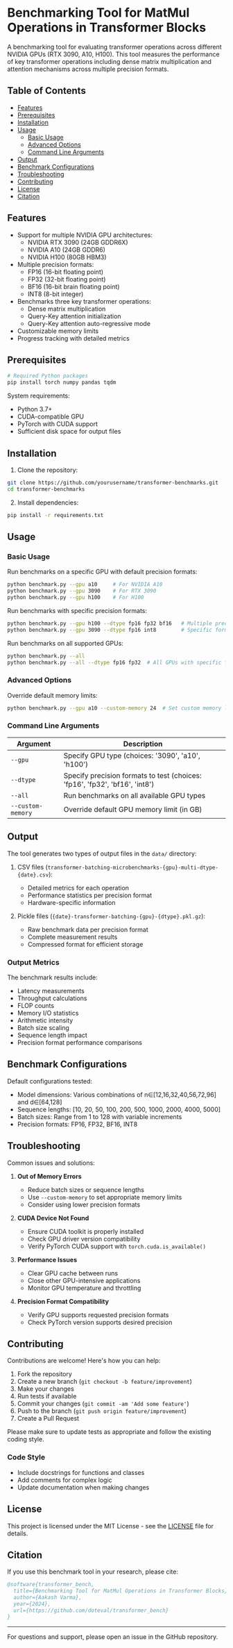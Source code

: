 # Benchmarking Tool for MatMul Operations in Transformer Blocks

A benchmarking tool for evaluating transformer operations across different NVIDIA GPUs (RTX 3090, A10, H100). This tool measures the performance of key transformer operations including dense matrix multiplication and attention mechanisms across multiple precision formats.

## Table of Contents

- [Features](#features)
- [Prerequisites](#prerequisites)
- [Installation](#installation)
- [Usage](#usage)
  - [Basic Usage](#basic-usage)
  - [Advanced Options](#advanced-options)
  - [Command Line Arguments](#command-line-arguments)
- [Output](#output)
- [Benchmark Configurations](#benchmark-configurations)
- [Troubleshooting](#troubleshooting)
- [Contributing](#contributing)
- [License](#license)
- [Citation](#citation)

## Features

- Support for multiple NVIDIA GPU architectures:
  - NVIDIA RTX 3090 (24GB GDDR6X)
  - NVIDIA A10 (24GB GDDR6)
  - NVIDIA H100 (80GB HBM3)
- Multiple precision formats:
  - FP16 (16-bit floating point)
  - FP32 (32-bit floating point)
  - BF16 (16-bit brain floating point)
  - INT8 (8-bit integer)
- Benchmarks three key transformer operations:
  - Dense matrix multiplication
  - Query-Key attention initialization
  - Query-Key attention auto-regressive mode
- Customizable memory limits
- Progress tracking with detailed metrics

## Prerequisites

```bash
# Required Python packages
pip install torch numpy pandas tqdm
```

System requirements:
- Python 3.7+
- CUDA-compatible GPU
- PyTorch with CUDA support
- Sufficient disk space for output files

## Installation

1. Clone the repository:
```bash
git clone https://github.com/yourusername/transformer-benchmarks.git
cd transformer-benchmarks
```

2. Install dependencies:
```bash
pip install -r requirements.txt
```

## Usage

### Basic Usage

Run benchmarks on a specific GPU with default precision formats:
```bash
python benchmark.py --gpu a10     # For NVIDIA A10
python benchmark.py --gpu 3090    # For RTX 3090
python benchmark.py --gpu h100    # For H100
```

Run benchmarks with specific precision formats:
```bash
python benchmark.py --gpu h100 --dtype fp16 fp32 bf16   # Multiple precision formats
python benchmark.py --gpu 3090 --dtype fp16 int8        # Specific formats only
```

Run benchmarks on all supported GPUs:
```bash
python benchmark.py --all
python benchmark.py --all --dtype fp16 fp32  # All GPUs with specific formats
```

### Advanced Options

Override default memory limits:
```bash
python benchmark.py --gpu a10 --custom-memory 24  # Set custom memory limit in GB
```

### Command Line Arguments

| Argument | Description |
|----------|-------------|
| `--gpu` | Specify GPU type (choices: '3090', 'a10', 'h100') |
| `--dtype` | Specify precision formats to test (choices: 'fp16', 'fp32', 'bf16', 'int8') |
| `--all` | Run benchmarks on all available GPU types |
| `--custom-memory` | Override default GPU memory limit (in GB) |

## Output

The tool generates two types of output files in the `data/` directory:

1. CSV files (`transformer-batching-microbenchmarks-{gpu}-multi-dtype-{date}.csv`):
   - Detailed metrics for each operation
   - Performance statistics per precision format
   - Hardware-specific information

2. Pickle files (`{date}-transformer-batching-{gpu}-{dtype}.pkl.gz`):
   - Raw benchmark data per precision format
   - Complete measurement results
   - Compressed format for efficient storage

### Output Metrics

The benchmark results include:
- Latency measurements
- Throughput calculations
- FLOP counts
- Memory I/O statistics
- Arithmetic intensity
- Batch size scaling
- Sequence length impact
- Precision format performance comparisons

## Benchmark Configurations

Default configurations tested:
- Model dimensions: Various combinations of n∈[12,16,32,40,56,72,96] and d∈[64,128]
- Sequence lengths: [10, 20, 50, 100, 200, 500, 1000, 2000, 4000, 5000]
- Batch sizes: Range from 1 to 128 with variable increments
- Precision formats: FP16, FP32, BF16, INT8

## Troubleshooting

Common issues and solutions:

1. **Out of Memory Errors**
   - Reduce batch sizes or sequence lengths
   - Use `--custom-memory` to set appropriate memory limits
   - Consider using lower precision formats

2. **CUDA Device Not Found**
   - Ensure CUDA toolkit is properly installed
   - Check GPU driver version compatibility
   - Verify PyTorch CUDA support with `torch.cuda.is_available()`

3. **Performance Issues**
   - Clear GPU cache between runs
   - Close other GPU-intensive applications
   - Monitor GPU temperature and throttling

4. **Precision Format Compatibility**
   - Verify GPU supports requested precision formats
   - Check PyTorch version supports desired precision

## Contributing

Contributions are welcome! Here's how you can help:

1. Fork the repository
2. Create a new branch (`git checkout -b feature/improvement`)
3. Make your changes
4. Run tests if available
5. Commit your changes (`git commit -am 'Add some feature'`)
6. Push to the branch (`git push origin feature/improvement`)
7. Create a Pull Request

Please make sure to update tests as appropriate and follow the existing coding style.

### Code Style

- Include docstrings for functions and classes
- Add comments for complex logic
- Update documentation when making changes

## License

This project is licensed under the MIT License - see the [LICENSE](LICENSE) file for details.

## Citation

If you use this benchmark tool in your research, please cite:

```bibtex
@software{transformer_bench,
  title={Benchmarking Tool for MatMul Operations in Transformer Blocks},
  author={Aakash Varma},
  year={2024},
  url={https://github.com/doteval/transformer_bench}
}
```

---

For questions and support, please open an issue in the GitHub repository.
